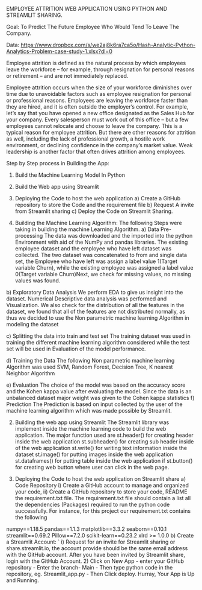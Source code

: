 EMPLOYEE ATTRITION WEB APPLICATION USING PYTHON AND STREAMLIT SHARING.


Goal:
 To Predict The Future Employee Who Would Tend To Leave The Company.

Data: https://www.dropbox.com/s/we2aj8k6ra7ca5o/Hash-Analytic-Python-Analytics-Problem-case-study-1.xlsx?dl=0

Employee attrition is defined as the natural process by which employees leave the workforce – for example, through resignation for personal reasons or retirement – and are not immediately replaced.

Employee attrition occurs when the size of your workforce diminishes over time due to unavoidable factors such as employee resignation for personal or professional reasons.
Employees are leaving the workforce faster than they are hired, and it is often outside the employer’s control. For example, let’s say that you have opened a new office designated as the Sales Hub for your company. Every salesperson must work out of this office – but a few employees cannot relocate and choose to leave the company. This is a typical reason for employee attrition.
But there are other reasons for attrition as well, including the lack of professional growth, a hostile work environment, or declining confidence in the company’s market value. Weak leadership is another factor that often drives attrition among employees.

Step by Step process in Building the App:
1)	Build the Machine Learning Model In Python
2)	Build the Web app using Streamlit
3)	 Deploying the Code to host the web application
a)	Create a GitHub repository to store the Code and the requirement file
b)	Request A invite from Streamlit sharing
c)	Deploy the Code on Streamlit Sharing.


1) Building the Machine Learning Algorithm:
The following Steps were taking in building the machine Learning Algorithm.
a)	Data  Pre-processing
The data was downloaded and the imported into the python Environment with aid of the NumPy and pandas libraries. The existing employee dataset and the employee who have left dataset was collected. The two dataset was concatenated to from and single data set, the Employee who have left was assign a label value 1(Target variable Churn), while the existing employee was assigned a label value 0(Target variable Churn)Next, we check for missing values, no missing values was found. 

b)	 Exploratory Data Analysis
We perform EDA to give us insight into the dataset. Numerical Descriptive data analysis was performed and Visualization. We also check for the distribution of all the features in the dataset, we found that all of the features are not distributed normally, as thus we decided to use the Non parametric machine learning Algorithm in modeling the dataset

c)	 Splitting the data into train and test set
The training dataset was used in training the different machine learning algorithm considered while the test set will be used in Evaluation of the model performance.

d)	Training the Data
The following Non parametric machine learning Algorithm was used
SVM, Random Forest, Decision Tree, K nearest Neighbor Algorithm

e)	Evaluation
The choice of the model was based on the accuracy score and the Kohen kappa value after evaluating the model. Since the data is an unbalanced dataset major weight was given to the Cohen kappa statistics
f)	Prediction
The Prediction is based on input collected by the user of the machine learning algorithm which was made possible by Streamlit.



2)  Building the web app using Streamlit
The Streamlit library was implement inside the machine learning code to build the web application. The major function used are 
st.header() for creating header inside the web application
st.subheader() for creating sub header inside of the web application
st.write() for writing text information inside the dataset
st.image() for putting images inside the web application
st.dataframes() for putting table inside   the web application
if st.button() for creating web button where user can click in the web page.

3) Deploying the Code to host the web application on Streamlit share
a) Code Repository 
i) Create a GitHub account to manage and organized your code,
ii) Create a GitHub repository to store your code, README the requirement.txt file. 
The requirement.txt file should contain a list all the dependencies (Packages) required to run the python code successfully.
For instance, for this project our requirement.txt contains the following

numpy==1.18.5
pandas==1.1.3
matplotlib==3.3.2
seaborn==0.10.1
streamlit==0.69.2
Pillow==7.2.0
scikit-learn==0.23.2
xlrd >= 1.0.0
b) Create a Streamlit Account: 
`	i) Request for an invite for Streamlit sharing or share.streamlit.io, the account provide should be the same email address with the GitHub account. After you have been invited by Streamlit share, login with the GitHub Account.
	2)  Click on New App 
		- enter your GitHub repository
		- Enter the branch- Main
		- Then type python code in the repository, eg. Streamlit_app.py
		-  Then Click deploy.
Hurray, Your App is Up and Running.

